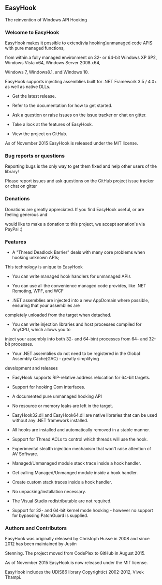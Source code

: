 
## EasyHook

The reinvention of Windows API Hooking

### Welcome to EasyHook

EasyHook makes it possible to extend(via hooking)unmanaged code APIS with pure managed functions,

from within a fully managed environment on 32- or 64-bit Windows XP SP2, Windows Vista x64, Windows Server 2008 x64,

Windows 7, Windows8.1, and Windows 10.

EasyHook supports injecting assemblies built for .NET Framework 3.5 / 4.0+ as well as native DLLs.

- Get the latest release.

- Refer to the documentation for how to get started.

- Ask a question or raise issues on the issue tracker or chat on gitter.

- Take a look at the features of EasyHook.

- View the project on GitHub.

As of November 2015 EasyHook is released under the MIT license.

### Bug reports or questions

Reporting bugs is the only way to get them fixed and help other users of the library!

Please report issues and ask questions on the GitHub project issue tracker or chat on gitter

### Donations

Donations are greatly appreciated. If you find EasyHook useful, or are feeling generous and

would like to make a donation to this project, we accept aonation's via PayPal :)

### Features

- A "Thread Deadlock Barrier" deals with many core problems when hooking unknown APIs;

This technology is unique to EasyHook

- You can write managed hook handlers for unmanaged APIs

- You can use all the convenience managed code provides, like .NET Remoting, WPF, and WCF

- .NET assemblies are injected into a new AppDomain where possible, ensuring that your assemblies are 

completely unloaded from the target when detached.

- You can write injection libraries and host processes compiled for AnyCPU, which allows you to 

inject your assembly into both 32- and 64-bint processes from 64- and 32-bit processes.

- Your .NET assemblies do not need to be registered in the Global Assembly Cache(GAC) - greatly simplifying

development and releases

- EasyHook supports RIP-relative address relocation for 64-bit targets.

- Support for hooking Com interfaces.

- A documented pure unmanaged hooking API

- No resource or memory leaks are left in the target.

- EasyHook32.dll and EasyHook64.dll are native libraries that can be used without any .NET framework installed.

- All hooks are installed and automatically removed in a stable manner.

- Support for Thread ACLs to control which threads will use the hook.

- Experimental stealth injection mechanism that won't raise attention of AV Software.

- Managed/Unmanaged module stack trace inside a hook handler.

- Get calling Managed/Unmanged module inside a hook handler.

- Create custom stack traces inside a hook handler.

- No unpacking/installation necessary.

- The Visual Studio redistributable are not required.

- Support for 32- and 64-bit kernel mode hooking - however no support for bypassing PatchGuard is supplied.


### Authors and Contributors

EasyHook was originally released by Christoph Husse in 2008 and since 2012 has been maintained by Justin

Stenning. The project moved from CodePlex to GitHub in August 2015.

As of November 2015 EasyHook is now released under the MIT license.

EasyHook includes the UDIS86 library Copyright(c) 2002-2012, Vivek Thampi.



























